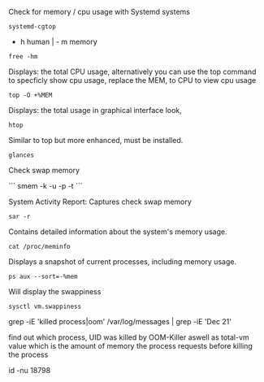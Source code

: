 
Check for memory / cpu usage with Systemd systems
```
systemd-cgtop
```


- h human  | - m memory 
```
free -hm
```

Displays: the total CPU usage, alternatively you can use the top command to specficly show cpu usage, replace the MEM, to CPU to view cpu usage
```
top -O +%MEM 
```

Displays: the total usage in graphical interface look,
```
htop
```

Similar to top but more enhanced, must be installed.
```
glances
```

<p> Check swap memory </p>
```
smem -k -u -p -t
```





System Activity Report: Captures check swap memory 
```
sar -r 
```


Contains detailed information about the system's memory usage.
```
cat /proc/meminfo
```

Displays a snapshot of current processes, including memory usage.
```
ps aux --sort=-%mem
```

Will display the swappiness 
```
sysctl vm.swappiness
```



grep -iE 'killed process|oom' /var/log/messages | grep -iE 'Dec 21'

find out which process, UID was killed by OOM-Killer aswell as total-vm value which is the amount of memory the process requests before killing the process



id -nu 18798